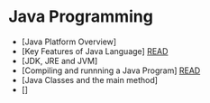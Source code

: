 # Java Programming
- [Java Platform Overview] 
- [Key Features of Java Language] [READ](https://www.javatpoint.com/features-of-java)
- [JDK, JRE and JVM]
- [Compiling and runnning a Java Program] [READ](https://www.javatpoint.com/internal-details-of-hello-java-program) 
- [Java Classes and the main method]
- []

